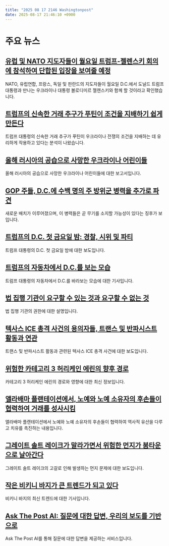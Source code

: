 ```yaml
---
title: "2025 08 17 2146 Washingtonpost"
date: 2025-08-17 21:46:10 +0900
---
```


# 주요 뉴스

## [유럽 및 NATO 지도자들이 월요일 트럼프-젤렌스키 회의에 참석하여 단합된 입장을 보여줄 예정](https://www.washingtonpost.com/world/2025/08/17/trump-zelensky-meeting-europe/)
  NATO, 유럽연합, 프랑스, 독일 및 핀란드의 지도자들이 월요일 D.C.에서 도널드 트럼프 대통령과 만나는 우크라이나 대통령 볼로디미르 젤렌스키와 함께 할 것이라고 확인했습니다.
## [트럼프의 신속한 거래 추구가 푸틴이 조건을 지배하기 쉽게 만든다](https://www.washingtonpost.com/politics/2025/08/16/trump-putin-ukraine-zelensky-peace/)
  트럼프 대통령의 신속한 거래 추구가 푸틴이 우크라이나 전쟁의 조건을 지배하는 데 유리하게 작용하고 있다는 분석이 나왔습니다.
## [올해 러시아의 공습으로 사망한 우크라이나 어린이들](https://www.washingtonpost.com/world/interactive/2025/ukraine-russia-children-killed-war/)
  올해 러시아의 공습으로 사망한 우크라이나 어린이들에 대한 보고서입니다.
## [GOP 주들, D.C.에 수백 명의 주 방위군 병력을 추가로 파견](https://www.washingtonpost.com/nation/2025/08/16/west-virginia-national-guard-dc-deployment/)
  새로운 배치가 이루어졌으며, 이 병력들은 곧 무기를 소지할 가능성이 있다는 징후가 보입니다.
## [트럼프의 D.C. 첫 금요일 밤: 경찰, 시위 및 파티](https://www.washingtonpost.com/dc-md-va/2025/08/17/dc-friday-night-trump-takeover/)
  트럼프 대통령의 D.C. 첫 금요일 밤에 대한 보도입니다.
## [트럼프의 자동차에서 D.C.를 보는 모습](https://www.washingtonpost.com/style/interactive/2025/presidents-trumps-motorcade-route-dc/)
  트럼프 대통령의 자동차에서 D.C.를 바라보는 모습에 대한 기사입니다.
## [법 집행 기관이 요구할 수 있는 것과 요구할 수 없는 것](https://www.washingtonpost.com/dc-md-va/2025/08/15/dc-police-ice-national-guard-laws-rights/)
  법 집행 기관의 권한에 대한 설명입니다.
## [텍사스 ICE 총격 사건의 용의자들, 트랜스 및 반파시스트 활동과 연관](https://www.washingtonpost.com/immigration/2025/08/17/alvarado-shooting-transgender-antifascist-immigration/)
  트랜스 및 반파시스트 활동과 관련된 텍사스 ICE 총격 사건에 대한 보도입니다.
## [위험한 카테고리 3 허리케인 에린의 향후 경로](https://www.washingtonpost.com/weather/2025/08/17/powerful-hurricane-erin-forecast-track-impacts/)
  카테고리 3 허리케인 에린의 경로와 영향에 대한 최신 정보입니다.
## [앨라배마 플랜테이션에서, 노예와 노예 소유자의 후손들이 협력하여 거래를 성사시킴](https://www.washingtonpost.com/nation/2025/08/17/alabama-plantation-cemetery-descendents/)
  앨라배마 플랜테이션에서 노예와 노예 소유자의 후손들이 협력하여 역사적 유산을 다루고 치유를 촉진하는 내용입니다.
## [그레이트 솔트 레이크가 말라가면서 위험한 먼지가 붐타운으로 날아간다](https://www.washingtonpost.com/climate-environment/2025/08/17/great-salt-lake-dust-chemicals-population-impacts/)
  그레이트 솔트 레이크의 고갈로 인해 발생하는 먼지 문제에 대한 보도입니다.
## [작은 비키니 바지가 큰 트렌드가 되고 있다](https://www.washingtonpost.com/style/fashion/2025/08/17/bikini-bottoms-thongs-swimwear/)
  비키니 바지의 최신 트렌드에 대한 기사입니다.
## [Ask The Post AI: 질문에 대한 답변, 우리의 보도를 기반으로](https://www.washingtonpost.com/ask-the-post-ai/)
  Ask The Post AI를 통해 질문에 대한 답변을 제공하는 서비스입니다.